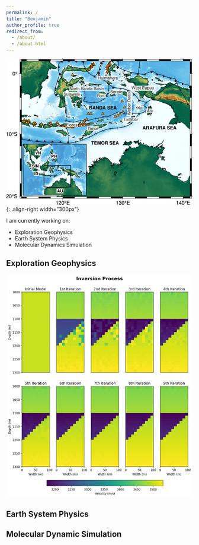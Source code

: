 ```yaml
---
permalink: /
title: "Benjamin"
author_profile: true
redirect_from: 
  - /about/
  - /about.html
---
```


![Illustration of combining vision and language modalities](/images/bandaarc.png){: .align-right width="300px"}

I am currently working on:
- Exploration Geophysics
- Earth System Physics
- Molecular Dynamics Simulation


## Exploration Geophysics
![Quantum Computing](/images/result10loops.png)
## Earth System Physics

## Molecular Dynamic Simulation


